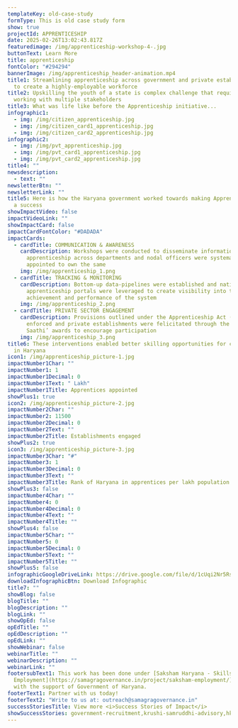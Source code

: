 ```yaml
---
templateKey: old-case-study
formType: This is old case study form
show: true
projectId: APPRENTICESHIP
date: 2025-02-26T13:02:43.817Z
featuredimage: /img/apprenticeship-workshop-4-.jpg
buttonText: Learn More
title: apprenticeship
fontColor: "#294294"
bannerImage: /img/apprenticeship_header-animation.mp4
title1: Streamlining apprenticeship across government and private establishments
  to create a highly-employable workforce
title2: Upskilling the youth of a state is complex challenge that requires
  working with multiple stakeholders
title3: What was life like before the Apprenticeship initiative...
infographic1:
  - img: /img/citizen_apprenticeship.jpg
  - img: /img/citizen_card1_apprenticeship.jpg
  - img: /img/citizen_card2_apprenticeship.jpg
infographic2:
  - img: /img/pvt_apprenticeship.jpg
  - img: /img/pvt_card1_apprenticeship.jpg
  - img: /img/pvt_card2_apprenticeship.jpg
title4: ""
newsdescription:
  - text: ""
newsletterBtn: ""
newsletterLink: ""
title5: Here is how the Haryana government worked towards making Apprenticeship
  a success
showImpactVideo: false
impactVideoLink: ""
showImpactCard: false
impactCardFontColor: "#DADADA"
impactCards:
  - cardTitle: COMMUNICATION & AWARENESS
    cardDescription: Workshops were conducted to disseminate information on
      apprenticeship across departments and nodal officers were systematically
      appointed to own the same
    img: /img/apprenticeship_1.png
  - cardTitle: TRACKING & MONITORING
    cardDescription: Bottom-up data-pipelines were established and national
      apprenticeship portals were leveraged to create visibility into the
      achievement and performance of the system
    img: /img/apprenticeship_2.png
  - cardTitle: PRIVATE SECTOR ENGAGEMENT
    cardDescription: Provisions outlined under the Apprenticeship Act (1962) were
      enforced and private establishments were felicitated through the ‘Saksham
      Saathi’ awards to encourage participation
    img: /img/apprenticeship_3.png
title6: These interventions enabled better skilling opportunities for citizens
  in Haryana
icon1: /img/apprenticeship_picture-1.jpg
impactNumber1Char: ""
impactNumber1: 1
impactNumber1Decimal: 0
impactNumber1Text: " Lakh"
impactNumber1Title: Apprentices appointed
showPlus1: true
icon2: /img/apprenticeship_picture-2.jpg
impactNumber2Char: ""
impactNumber2: 11500
impactNumber2Decimal: 0
impactNumber2Text: ""
impactNumber2Title: Establishments engaged
showPlus2: true
icon3: /img/apprenticeship_picture-3.jpg
impactNumber3Char: "#"
impactNumber3: 1
impactNumber3Decimal: 0
impactNumber3Text: ""
impactNumber3Title: Rank of Haryana in apprentices per lakh population
showPlus3: false
impactNumber4Char: ""
impactNumber4: 0
impactNumber4Decimal: 0
impactNumber4Text: ""
impactNumber4Title: ""
showPlus4: false
impactNumber5Char: ""
impactNumber5: 0
impactNumber5Decimal: 0
impactNumber5Text: ""
impactNumber5Title: ""
showPlus5: false
infographicGoogleDriveLink: https://drive.google.com/file/d/1cUqi2Nr5RsO0dI98m5uIi8Rt5EEm0RuX/view?usp=share_link
downloadInfographicBtn: Download Infographic
title7: ""
showBlog: false
blogTitle: ""
blogDescription: ""
blogLink: ""
showOpEd: false
opEdTitle: ""
opEdDescription: ""
opEdLink: ""
showWebinar: false
webinarTitle: ""
webinarDescription: ""
webinarLink: ""
footersubText1: T﻿his work has been done under [Saksham Haryana - Skills &
  Employment](https://samagragovernance.in/project/saksham-employment/) program
  with the support of Government of Haryana.
footerText1: Partner with us today!
footerText2: "Write to us at: outreach@samagragovernance.in"
successStoriesTitle: View more <i>Success Stories of Impact</i>
showSuccessStories: government-recruitment,krushi-samruddhi-advisory,hkrn
---
```

